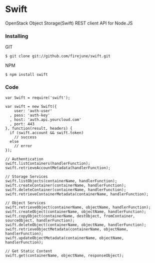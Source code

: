 # Swift

OpenStack Object Storage(Swift) REST client API for Node.JS

### Installing

GIT

    $ git clone git://github.com/firejune/swift.git

NPM

    $ npm install swift
    
### Code
    var Swift = require('swift');

    var swift = new Swift({
        user: 'auth-user'
      , pass: 'auth-key'
      , host: 'auth.api.yourcloud.com'
      , port: 443
    }, function(result, headers) {
      if (swift.account && swift.token)
        // success
      else
        // error
    });

    // Authentication
    swift.listContainers(handlerFunction);
    swift.retrieveAccountMetadata(handlerFunction);
    
    // Storage Services
    swift.listObjects(containerName, handlerFunction);
    swift.createContainer(containerName, handlerFunction);
    swift.deleteContainer(containerName, handlerFunction);
    swift.retrieveContainerMetadata(containerName, handlerFunction);

    // Object Services
    swift.retrieveObject(containerName, objectName, handlerFunction);
    swift.createObject(containerName, objectName, handlerFunction);
    swift.copyObject(containerName, destObject, fromContainer, sourceObject, handlerFunction);
    swift.deleteObject(containerName, objectName, handlerFunction);
    swift.retrieveObjectMetadata(containerName, objectName, handlerFunction);
    swift.updateObjectMetadata(containerName, objectName, handlerFunction);
    
    // Get Static Content
    swift.get(containerName, objectName, responseObject);